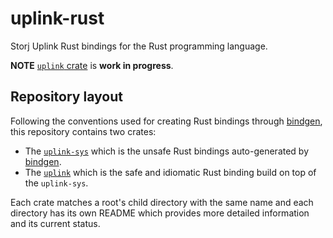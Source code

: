 # uplink-rust

Storj Uplink Rust bindings for the Rust programming language.

__NOTE__ [`uplink` crate](uplink) is __work in progress__.

## Repository layout

Following the conventions used for creating Rust bindings through [bindgen][bindgen], this repository contains two crates:

* The [`uplink-sys`](uplink-sys) which is the unsafe Rust bindings auto-generated by [bindgen][bindgen].
* The [`uplink`](uplink) which is the safe and idiomatic Rust binding build on top of the `uplink-sys`.

[bindgen]: https://github.com/rust-lang/rust-bindgen/

Each crate matches a root's child directory with the same name and each directory has its own README which provides more detailed information and its current status.
